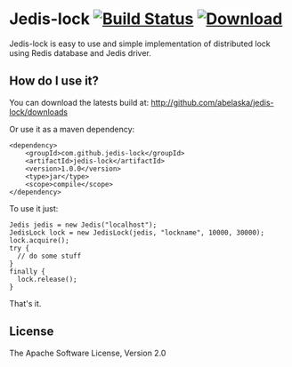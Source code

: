 # Jedis-lock [![Build Status](https://travis-ci.org/MarbleNetwork/jedis-lock.svg?branch=master)](https://travis-ci.org/MarbleNetwork/jedis-lock) [ ![Download](https://api.bintray.com/packages/jordanwwood/MarbleNetworkMvn/JedisLock/images/download.svg) ](https://bintray.com/jordanwwood/MarbleNetworkMvn/JedisLock/_latestVersion)

Jedis-lock is easy to use and simple implementation of distributed lock using Redis database and Jedis driver.

## How do I use it?

You can download the latests build at:
    http://github.com/abelaska/jedis-lock/downloads

Or use it as a maven dependency:

    <dependency>
        <groupId>com.github.jedis-lock</groupId>
        <artifactId>jedis-lock</artifactId>
        <version>1.0.0</version>
        <type>jar</type>
        <scope>compile</scope>
    </dependency>

To use it just:

    Jedis jedis = new Jedis("localhost");
    JedisLock lock = new JedisLock(jedis, "lockname", 10000, 30000);
    lock.acquire();
    try {
      // do some stuff
    }
    finally {
      lock.release();
    }

That's it.

## License

The Apache Software License, Version 2.0
